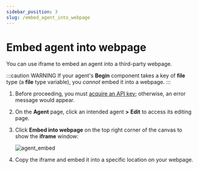 ```yaml
---
sidebar_position: 3
slug: /embed_agent_into_webpage
---
```


# Embed agent into webpage

You can use iframe to embed an agent into a third-party webpage.

:::caution WARNING
If your agent's **Begin** component takes a key of **file** type (a **file** type variable), you *cannot* embed it into a webpage.
:::

1. Before proceeding, you must [acquire an API key](../models/llm_api_key_setup.md); otherwise, an error message would appear.
2. On the **Agent** page, click an intended agent **>** **Edit** to access its editing page.
3. Click **Embed into webpage** on the top right corner of the canvas to show the **iframe** window:

   ![agent_embed](https://github.com/user-attachments/assets/f748bb91-1a48-45ca-89ea-5b1c257407cb)

4. Copy the iframe and embed it into a specific location on your webpage.
